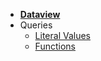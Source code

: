 - [**Dataview**](README.md)
- Queries
    - [Literal Values](literal-values.md)
    - [Functions](functions.md)